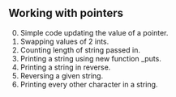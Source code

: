 Working with pointers
---
0. Simple code updating the value of a pointer.
1. Swapping values of 2 ints.
2. Counting length of string passed in.
3. Printing a string using new function _puts.
4. Printing a string in reverse.
5. Reversing a given string.
6. Printing every other character in a string.
